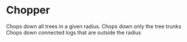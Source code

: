 # Chopper

Chops down all trees in a given radius. 
Chops down only the tree trunks
Chops down connected logs that are outside the radius
